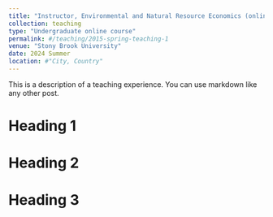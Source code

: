 ```yaml
---
title: "Instructor, Environmental and Natural Resource Economics (online)"
collection: teaching
type: "Undergraduate online course"
permalink: #/teaching/2015-spring-teaching-1
venue: "Stony Brook University"
date: 2024 Summer
location: #"City, Country"
---
```


This is a description of a teaching experience. You can use markdown like any other post.

Heading 1
======

Heading 2
======

Heading 3
======
